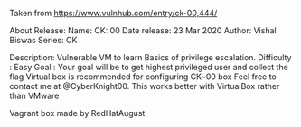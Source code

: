 Taken from https://www.vulnhub.com/entry/ck-00,444/ 

About Release:
    Name: CK: 00
    Date release: 23 Mar 2020
    Author: Vishal Biswas
    Series: CK

Description:
    Vulnerable VM to learn Basics of privilege escalation.
    Difficulty : Easy
    Goal : Your goal will be to get highest privileged user and collect the flag
    Virtual box is recommended for configuring CK~00 box
    Feel free to contact me at @CyberKnight00.
    This works better with VirtualBox rather than VMware 

Vagrant box made by RedHatAugust
